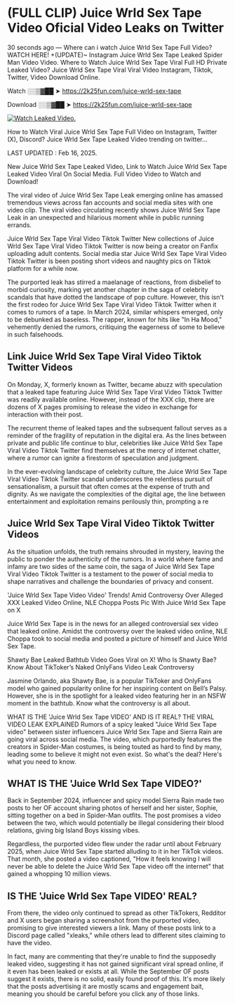 # (FULL CLIP) Juice Wrld Sex Tape Video Oficial Video Leaks on Twitter

30 seconds ago — Where can i watch Juice Wrld Sex Tape Full Video? WATCH HERE! +(UPDATE)~ Instagram Juice Wrld Sex Tape Leaked Spider Man Video Video. Where to Watch Juice Wrld Sex Tape Viral Full HD Private Leaked Video? Juice Wrld Sex Tape Viral Viral Video Instagram, Tiktok, Twitter, Video Download Online.

Watch ░░▒▓██ ➤ https://2k25fun.com/juice-wrld-sex-tape

Download ░░▒▓██ ➤ https://2k25fun.com/juice-wrld-sex-tape

[![Watch Leaked Video.](https://miro.medium.com/v2/resize:fit:828/format:webp/1*cilzJN44JGOrTw9NJCrNHA.gif "Watch Leaked Video")](https://2k25fun.com/juice-wrld-sex-tape)

How to Watch Viral Juice Wrld Sex Tape Full Video on Instagram, Twitter (X), Discord? Juice Wrld Sex Tape Leaked Video trending on twitter...

LAST UPDATED : Feb 16, 2025.

New Juice Wrld Sex Tape Leaked Video, Link to Watch Juice Wrld Sex Tape Leaked Video Viral On Social Media. Full Video Video to Watch and Download!

The viral video of Juice Wrld Sex Tape Leak emerging online has amassed tremendous views across fan accounts and social media sites with one video clip. The viral video circulating recently shows Juice Wrld Sex Tape Leak in an unexpected and hilarious moment while in public running errands.

Juice Wrld Sex Tape Viral Video Tiktok Twitter New collections of Juice Wrld Sex Tape Viral Video Tiktok Twitter is now being a creator on Fanfix uploading adult contents. Social media star Juice Wrld Sex Tape Viral Video Tiktok Twitter is been posting short videos and naughty pics on Tiktok platform for a while now.

The purported leak has stirred a maelanage of reactions, from disbelief to morbid curiosity, marking yet another chapter in the saga of celebrity scandals that have dotted the landscape of pop culture. However, this isn't the first rodeo for Juice Wrld Sex Tape Viral Video Tiktok Twitter when it comes to rumors of a tape. In March 2024, similar whispers emerged, only to be debunked as baseless. The rapper, known for hits like "In Ha Mood," vehemently denied the rumors, critiquing the eagerness of some to believe in such falsehoods.

## Link Juice Wrld Sex Tape Viral Video Tiktok Twitter Videos

On Monday, X, formerly known as Twitter, became abuzz with speculation that a leaked tape featuring Juice Wrld Sex Tape Viral Video Tiktok Twitter was readily available online. However, instead of the XXX clip, there are dozens of X pages promising to release the video in exchange for interaction with their post.

The recurrent theme of leaked tapes and the subsequent fallout serves as a reminder of the fragility of reputation in the digital era. As the lines between private and public life continue to blur, celebrities like Juice Wrld Sex Tape Viral Video Tiktok Twitter find themselves at the mercy of internet chatter, where a rumor can ignite a firestorm of speculation and judgment.

In the ever-evolving landscape of celebrity culture, the Juice Wrld Sex Tape Viral Video Tiktok Twitter scandal underscores the relentless pursuit of sensationalism, a pursuit that often comes at the expense of truth and dignity. As we navigate the complexities of the digital age, the line between entertainment and exploitation remains perilously thin, prompting a re

##  Juice Wrld Sex Tape Viral Video Tiktok Twitter Videos

As the situation unfolds, the truth remains shrouded in mystery, leaving the public to ponder the authenticity of the rumors. In a world where fame and infamy are two sides of the same coin, the saga of Juice Wrld Sex Tape Viral Video Tiktok Twitter is a testament to the power of social media to shape narratives and challenge the boundaries of privacy and consent.

'Juice Wrld Sex Tape Video Video' Trends! Amid Controversy Over Alleged XXX Leaked Video Online, NLE Choppa Posts Pic With Juice Wrld Sex Tape on X

Juice Wrld Sex Tape is in the news for an alleged controversial sex video that leaked online. Amidst the controversy over the leaked video online, NLE Choppa took to social media and posted a picture of himself and Juice Wrld Sex Tape.

Shawty Bae Leaked Bathtub Video Goes Viral on X! Who Is Shawty Bae? Know About TikToker’s Naked OnlyFans Video Leak Controversy

Jasmine Orlando, aka Shawty Bae, is a popular TikToker and OnlyFans model who gained popularity online for her inspiring content on Bell’s Palsy. However, she is in the spotlight for a leaked video featuring her in an NSFW moment in the bathtub. Know what the controversy is all about.

WHAT IS THE 'Juice Wrld Sex Tape VIDEO' AND IS IT REAL? THE VIRAL VIDEO LEAK EXPLAINED Rumors of a spicy leaked "Juice Wrld Sex Tape video" between sister influencers Juice Wrld Sex Tape and Sierra Rain are going viral across social media. The video, which purportedly features the creators in Spider-Man costumes, is being touted as hard to find by many, leading some to believe it might not even exist. So what's the deal? Here's what you need to know.

## WHAT IS THE 'Juice Wrld Sex Tape VIDEO?'

Back in September 2024, influencer and spicy model Sierra Rain made two posts to her OF account sharing photos of herself and her sister, Sophie, sitting together on a bed in Spider-Man outfits. The post promises a video between the two, which would potentially be illegal considering their blood relations, giving big Island Boys kissing vibes.

Regardless, the purported video flew under the radar until about February 2025, when Juice Wrld Sex Tape started alluding to it in her TikTok videos. That month, she posted a video captioned, "How it feels knowing I will never be able to delete the Juice Wrld Sex Tape video off the internet" that gained a whopping 10 million views.

## IS THE 'Juice Wrld Sex Tape VIDEO' REAL?

From there, the video only continued to spread as other TikTokers, Redditor and X users began sharing a screenshot from the purported video, promising to give interested viewers a link. Many of these posts link to a Discord page called "xleaks," while others lead to different sites claiming to have the video.

In fact, many are commenting that they're unable to find the supposedly leaked video, suggesting it has not gained significant viral spread online, if it even has been leaked or exists at all. While the September OF posts suggest it exists, there is no solid, easily found proof of this. It's more likely that the posts advertising it are mostly scams and engagement bait, meaning you should be careful before you click any of those links.